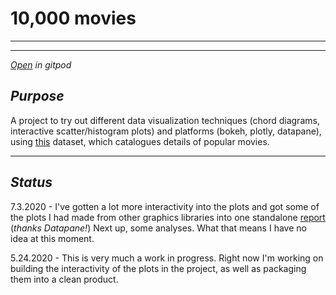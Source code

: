 # 10,000 movies

---

---
[*Open*](https://gitpod.io/#https://github.com/ryancahildebrandt/movies) *in gitpod*
## *Purpose*

A project to try out different data visualization techniques (chord diagrams, interactive scatter/histogram plots) and platforms (bokeh, plotly, datapane), using [this](https://www.kaggle.com/isaactaylorofficial/imdb-10000-most-voted-feature-films-041118) dataset, which catalogues details of popular movies.

---

## *Status*

7.3.2020 - I've gotten a lot more interactivity into the plots and got some of the plots I had made from other graphics libraries into one standalone [report](https://datapane.com/ryancahildebrandt/reports/movies_dashboard/?accesstoken=800edc196c07a9c18b4b031e709a596e8a0f8485) (*thanks Datapane!*) Next up, some analyses. What that means I have no idea at this moment.

5.24.2020 - This is very much a work in progress. Right now I'm working on building the interactivity of the plots in the project, as well as packaging them into a clean product.
